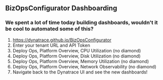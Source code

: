 ## BizOpsConfigurator Dashboarding 
### We spent a lot of time today building dashboards, wouldn't it be cool to automated some of this?

1. https://dynatrace.github.io/BizOpsConfigurator
2. Enter your tenant URL and API Token
3. Deploy Ops, Platform Overview, CPU Utilization (no diamond)
4. Deploy Ops, Platform Overview, Disk Utilization (no diamond)
5. Deploy Ops, Platform Overview, Memory Utilization (no diamond)
6. Deploy Ops, Platform Overview, Network Observability (no diamond)
7. Navigate back to the Dynatrace UI and see the new dashboards!